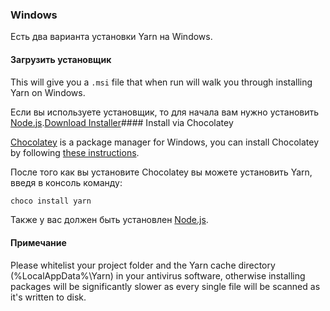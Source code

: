 ### Windows

Есть два варианта установки Yarn на Windows.

#### Загрузить установщик

This will give you a `.msi` file that when run will walk you through installing Yarn on Windows.

Если вы используете установщик, то для начала вам нужно установить [Node.js](https://nodejs.org/).<a class="btn btn-primary" href="/latest.msi">Download Installer</a>#### Install via Chocolatey

[Chocolatey](https://chocolatey.org/) is a package manager for Windows, you can install Chocolatey by following [these instructions](https://chocolatey.org/install).

После того как вы установите Chocolatey вы можете установить Yarn, введя в консоль команду:

```sh
choco install yarn
```

Также у вас должен быть установлен [Node.js](https://nodejs.org/).

#### Примечание

Please whitelist your project folder and the Yarn cache directory (%LocalAppData%\Yarn) in your antivirus software, otherwise installing packages will be significantly slower as every single file will be scanned as it's written to disk.